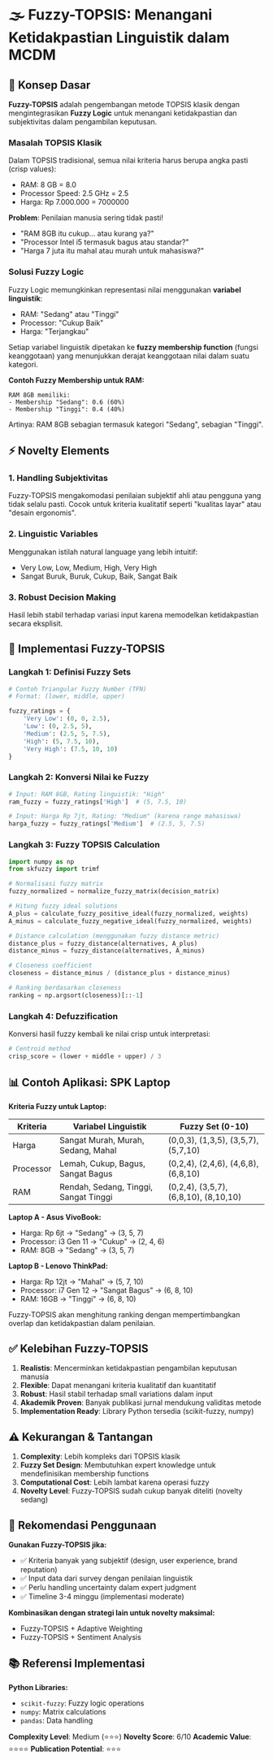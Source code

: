 # 🌫️ Fuzzy-TOPSIS: Menangani Ketidakpastian Linguistik dalam MCDM

## 📖 Konsep Dasar

**Fuzzy-TOPSIS** adalah pengembangan metode TOPSIS klasik dengan mengintegrasikan **Fuzzy Logic** untuk menangani ketidakpastian dan subjektivitas dalam pengambilan keputusan.

### Masalah TOPSIS Klasik

Dalam TOPSIS tradisional, semua nilai kriteria harus berupa angka pasti (crisp values):
- RAM: 8 GB = 8.0
- Processor Speed: 2.5 GHz = 2.5
- Harga: Rp 7.000.000 = 7000000

**Problem**: Penilaian manusia sering tidak pasti!
- "RAM 8GB itu cukup... atau kurang ya?"
- "Processor Intel i5 termasuk bagus atau standar?"
- "Harga 7 juta itu mahal atau murah untuk mahasiswa?"

### Solusi Fuzzy Logic

Fuzzy Logic memungkinkan representasi nilai menggunakan **variabel linguistik**:
- RAM: "Sedang" atau "Tinggi"
- Processor: "Cukup Baik"
- Harga: "Terjangkau"

Setiap variabel linguistik dipetakan ke **fuzzy membership function** (fungsi keanggotaan) yang menunjukkan derajat keanggotaan nilai dalam suatu kategori.

**Contoh Fuzzy Membership untuk RAM:**
```
RAM 8GB memiliki:
- Membership "Sedang": 0.6 (60%)
- Membership "Tinggi": 0.4 (40%)
```

Artinya: RAM 8GB sebagian termasuk kategori "Sedang", sebagian "Tinggi".

## ⚡ Novelty Elements

### 1. Handling Subjektivitas
Fuzzy-TOPSIS mengakomodasi penilaian subjektif ahli atau pengguna yang tidak selalu pasti. Cocok untuk kriteria kualitatif seperti "kualitas layar" atau "desain ergonomis".

### 2. Linguistic Variables
Menggunakan istilah natural language yang lebih intuitif:
- Very Low, Low, Medium, High, Very High
- Sangat Buruk, Buruk, Cukup, Baik, Sangat Baik

### 3. Robust Decision Making
Hasil lebih stabil terhadap variasi input karena memodelkan ketidakpastian secara eksplisit.

## 🔧 Implementasi Fuzzy-TOPSIS

### Langkah 1: Definisi Fuzzy Sets

```python
# Contoh Triangular Fuzzy Number (TFN)
# Format: (lower, middle, upper)

fuzzy_ratings = {
    'Very Low': (0, 0, 2.5),
    'Low': (0, 2.5, 5),
    'Medium': (2.5, 5, 7.5),
    'High': (5, 7.5, 10),
    'Very High': (7.5, 10, 10)
}
```

### Langkah 2: Konversi Nilai ke Fuzzy

```python
# Input: RAM 8GB, Rating linguistik: "High"
ram_fuzzy = fuzzy_ratings['High']  # (5, 7.5, 10)

# Input: Harga Rp 7jt, Rating: "Medium" (karena range mahasiswa)
harga_fuzzy = fuzzy_ratings['Medium']  # (2.5, 5, 7.5)
```

### Langkah 3: Fuzzy TOPSIS Calculation

```python
import numpy as np
from skfuzzy import trimf

# Normalisasi fuzzy matrix
fuzzy_normalized = normalize_fuzzy_matrix(decision_matrix)

# Hitung fuzzy ideal solutions
A_plus = calculate_fuzzy_positive_ideal(fuzzy_normalized, weights)
A_minus = calculate_fuzzy_negative_ideal(fuzzy_normalized, weights)

# Distance calculation (menggunakan fuzzy distance metric)
distance_plus = fuzzy_distance(alternatives, A_plus)
distance_minus = fuzzy_distance(alternatives, A_minus)

# Closeness coefficient
closeness = distance_minus / (distance_plus + distance_minus)

# Ranking berdasarkan closeness
ranking = np.argsort(closeness)[::-1]
```

### Langkah 4: Defuzzification

Konversi hasil fuzzy kembali ke nilai crisp untuk interpretasi:
```python
# Centroid method
crisp_score = (lower + middle + upper) / 3
```

## 📊 Contoh Aplikasi: SPK Laptop

**Kriteria Fuzzy untuk Laptop:**

| Kriteria | Variabel Linguistik | Fuzzy Set (0-10) |
|----------|---------------------|------------------|
| Harga | Sangat Murah, Murah, Sedang, Mahal | (0,0,3), (1,3,5), (3,5,7), (5,7,10) |
| Processor | Lemah, Cukup, Bagus, Sangat Bagus | (0,2,4), (2,4,6), (4,6,8), (6,8,10) |
| RAM | Rendah, Sedang, Tinggi, Sangat Tinggi | (0,2,4), (3,5,7), (6,8,10), (8,10,10) |

**Laptop A - Asus VivoBook:**
- Harga: Rp 6jt → "Sedang" → (3, 5, 7)
- Processor: i3 Gen 11 → "Cukup" → (2, 4, 6)
- RAM: 8GB → "Sedang" → (3, 5, 7)

**Laptop B - Lenovo ThinkPad:**
- Harga: Rp 12jt → "Mahal" → (5, 7, 10)
- Processor: i7 Gen 12 → "Sangat Bagus" → (6, 8, 10)
- RAM: 16GB → "Tinggi" → (6, 8, 10)

Fuzzy-TOPSIS akan menghitung ranking dengan mempertimbangkan overlap dan ketidakpastian dalam penilaian.

## ✅ Kelebihan Fuzzy-TOPSIS

1. **Realistis**: Mencerminkan ketidakpastian pengambilan keputusan manusia
2. **Flexible**: Dapat menangani kriteria kualitatif dan kuantitatif
3. **Robust**: Hasil stabil terhadap small variations dalam input
4. **Akademik Proven**: Banyak publikasi jurnal mendukung validitas metode
5. **Implementation Ready**: Library Python tersedia (scikit-fuzzy, numpy)

## ⚠️ Kekurangan & Tantangan

1. **Complexity**: Lebih kompleks dari TOPSIS klasik
2. **Fuzzy Set Design**: Membutuhkan expert knowledge untuk mendefinisikan membership functions
3. **Computational Cost**: Lebih lambat karena operasi fuzzy
4. **Novelty Level**: Fuzzy-TOPSIS sudah cukup banyak diteliti (novelty sedang)

## 🎯 Rekomendasi Penggunaan

**Gunakan Fuzzy-TOPSIS jika:**
- ✅ Kriteria banyak yang subjektif (design, user experience, brand reputation)
- ✅ Input data dari survey dengan penilaian linguistik
- ✅ Perlu handling uncertainty dalam expert judgment
- ✅ Timeline 3-4 minggu (implementasi moderate)

**Kombinasikan dengan strategi lain untuk novelty maksimal:**
- Fuzzy-TOPSIS + Adaptive Weighting
- Fuzzy-TOPSIS + Sentiment Analysis

## 📚 Referensi Implementasi

**Python Libraries:**
- `scikit-fuzzy`: Fuzzy logic operations
- `numpy`: Matrix calculations
- `pandas`: Data handling

**Complexity Level**: Medium (⭐⭐⭐)
**Novelty Score**: 6/10
**Academic Value**: ⭐⭐⭐⭐
**Publication Potential**: ⭐⭐⭐
